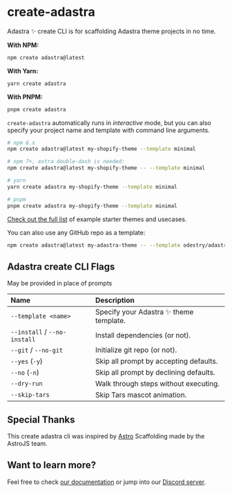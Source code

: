 # create-adastra

Adastra ✨ create CLI is for scaffolding Adastra theme projects in no time.

**With NPM:**

```bash
npm create adastra@latest
```

**With Yarn:**

```bash
yarn create adastra
```

**With PNPM:**

```bash
pnpm create adastra
```

`create-adastra` automatically runs in _interactive_ mode, but you can also specify your project name and template with command line arguments.

```bash
# npm 6.x
npm create adastra@latest my-shopify-theme --template minimal

# npm 7+, extra double-dash is needed:
npm create adastra@latest my-shopify-theme -- --template minimal

# yarn
yarn create adastra my-shopify-theme --template minimal

# pnpm
pnpm create adastra my-shopify-theme --template minimal
```

[Check out the full list][examples] of example starter themes and usecases.

You can also use any GitHub repo as a template:

```bash
npm create adastra@latest my-adastra-theme -- --template odestry/adastra-minimal-template
```

## Adastra create CLI Flags

May be provided in place of prompts

| Name                         | Description                             |
| :--------------------------- | :-------------------------------------- |
| `--template <name>`          | Specify your Adastra ✨ theme template. |
| `--install` / `--no-install` | Install dependencies (or not).          |
| `--git` / `--no-git`         | Initialize git repo (or not).           |
| `--yes` (`-y`)               | Skip all prompt by accepting defaults.  |
| `--no` (`-n`)                | Skip all prompt by declining defaults.  |
| `--dry-run`                  | Walk through steps without executing.   |
| `--skip-tars`                | Skip Tars mascot animation.             |

[examples]: https://github.com/odestry/adastra/tree/main/examples

## Special Thanks

This create adastra cli was inspired by [Astro](https://github.com/withastro/astro) Scaffolding made by the AstroJS team.

## Want to learn more?

Feel free to check [our documentation](https://docs.odestry.com) or jump into our [Discord server](https://help.odestry.com).
